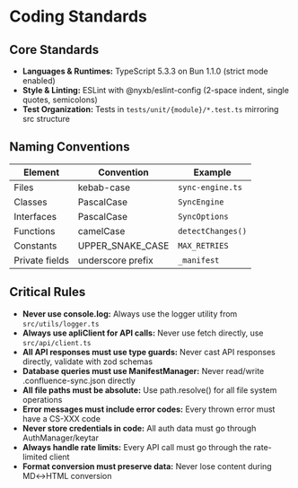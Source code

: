 # Coding Standards

## Core Standards

- **Languages & Runtimes:** TypeScript 5.3.3 on Bun 1.1.0 (strict mode enabled)
- **Style & Linting:** ESLint with @nyxb/eslint-config (2-space indent, single quotes, semicolons)
- **Test Organization:** Tests in `tests/unit/{module}/*.test.ts` mirroring src structure

## Naming Conventions

| Element | Convention | Example |
|---------|------------|---------|
| Files | kebab-case | `sync-engine.ts` |
| Classes | PascalCase | `SyncEngine` |
| Interfaces | PascalCase | `SyncOptions` |
| Functions | camelCase | `detectChanges()` |
| Constants | UPPER_SNAKE_CASE | `MAX_RETRIES` |
| Private fields | underscore prefix | `_manifest` |

## Critical Rules

- **Never use console.log:** Always use the logger utility from `src/utils/logger.ts`
- **Always use apliClient for API calls:** Never use fetch directly, use `src/api/client.ts`
- **All API responses must use type guards:** Never cast API responses directly, validate with zod schemas
- **Database queries must use ManifestManager:** Never read/write .confluence-sync.json directly
- **All file paths must be absolute:** Use path.resolve() for all file system operations
- **Error messages must include error codes:** Every thrown error must have a CS-XXX code
- **Never store credentials in code:** All auth data must go through AuthManager/keytar
- **Always handle rate limits:** Every API call must go through the rate-limited client
- **Format conversion must preserve data:** Never lose content during MD↔HTML conversion
